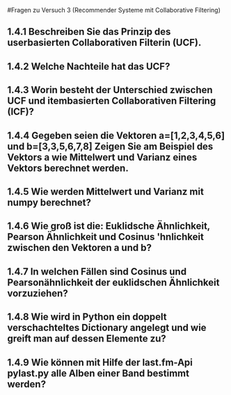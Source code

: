 #Fragen zu Versuch 3 (Recommender Systeme mit Collaborative Filtering)

## 1.4.1 Beschreiben Sie das Prinzip des userbasierten Collaborativen Filterin (UCF).



## 1.4.2 Welche Nachteile hat das UCF?



## 1.4.3 Worin besteht der Unterschied zwischen UCF und itembasierten Collaborativen Filtering (ICF)?



## 1.4.4 Gegeben seien die Vektoren a=[1,2,3,4,5,6] und b=[3,3,5,6,7,8] Zeigen Sie am Beispiel des Vektors a wie Mittelwert und Varianz eines Vektors berechnet werden.



## 1.4.5 Wie werden Mittelwert und Varianz mit numpy berechnet?



## 1.4.6 Wie groß ist die:  Euklidsche Ähnlichkeit, Pearson Ähnlichkeit und Cosinus 'hnlichkeit zwischen den Vektoren a und b?



## 1.4.7 In welchen Fällen sind Cosinus und Pearsonähnlichkeit der euklidschen Ähnlichkeit vorzuziehen?



## 1.4.8 Wie wird in Python ein doppelt verschachteltes Dictionary angelegt und wie greift man auf dessen Elemente zu?



## 1.4.9 Wie können mit Hilfe der last.fm-Api pylast.py alle Alben einer Band bestimmt werden?


